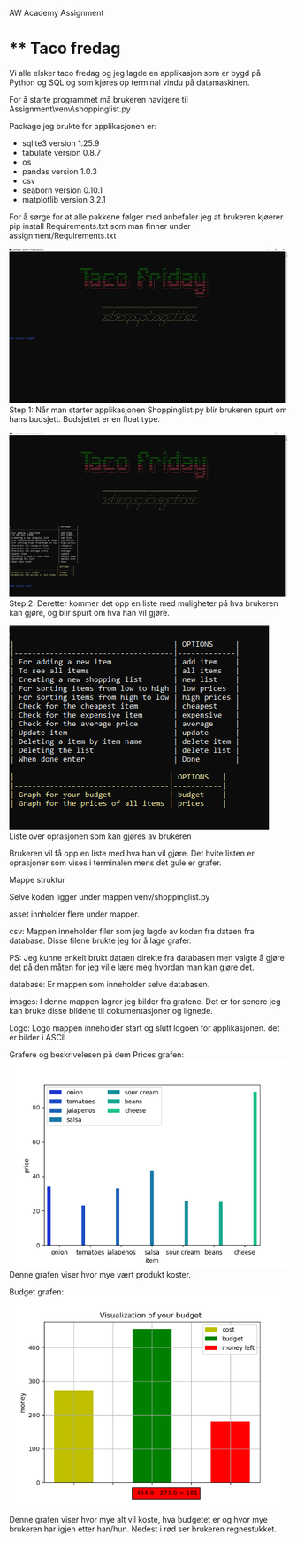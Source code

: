  AW Academy Assignment
 
# ** Taco fredag
 
Vi alle elsker taco fredag og jeg lagde en applikasjon som er bygd på Python og SQL og som kjøres op terminal vindu på datamaskinen.

For å starte programmet må brukeren navigere til 
Assignment\venv\shoppinglist.py


Package jeg brukte for applikasjonen er:

- sqlite3  	version 1.25.9
- tabulate 	version 0.8.7
- os
- pandas 		version 1.0.3
- csv
- seaborn 		version 0.10.1
- matplotlib	version 3.2.1
		
For å sørge for at alle pakkene følger med anbefaler jeg at brukeren kjøerer pip install Requirements.txt som man finner under assignment/Requirements.txt




![](asset/images/startbilde.PNG) 
Step 1: Når man starter applikasjonen Shoppinglist.py blir brukeren spurt om hans budsjett. Budsjettet er en float type.

![](asset/images/side2.PNG) 
Step 2: Deretter kommer det opp en liste med muligheter på hva brukeren kan gjøre, og blir spurt om hva han vil gjøre. 

![](asset/images/options.PNG) 
Liste over oprasjonen som kan gjøres av brukeren
 
Brukeren vil få opp en liste med hva han vil gjøre. Det hvite listen er oprasjoner som vises i terminalen mens det gule er grafer. 


Mappe struktur

Selve koden ligger under mappen venv/shoppinglist.py

asset innholder flere under mapper. 

csv: 	Mappen inneholder filer som jeg lagde av koden fra dataen 	fra database. Disse filene brukte jeg for å lage grafer. 

PS:  Jeg kunne enkelt brukt dataen direkte fra databasen men  	valgte å gjøre det på den måten for jeg ville lære meg 	hvordan man kan gjøre det. 

database: Er mappen som inneholder selve databasen.

images: I denne mappen lagrer jeg bilder fra grafene. Det er for 	   senere jeg kan bruke disse bildene til dokumentasjoner 	   	   og lignede. 

Logo:	Logo mappen inneholder start og slutt logoen for 	applikasjonen. det er bilder i ASCII

Grafere og beskrivelesen på dem
Prices grafen: 
![](asset/images/item_sum.png) 
Denne grafen viser hvor mye vært produkt koster.

Budget grafen:
![](asset/images/budget.png) 
 
Denne grafen viser hvor mye alt vil koste, hva budgetet er og hvor mye brukeren har igjen etter han/hun. Nedest i rød ser brukeren regnestukket. 
